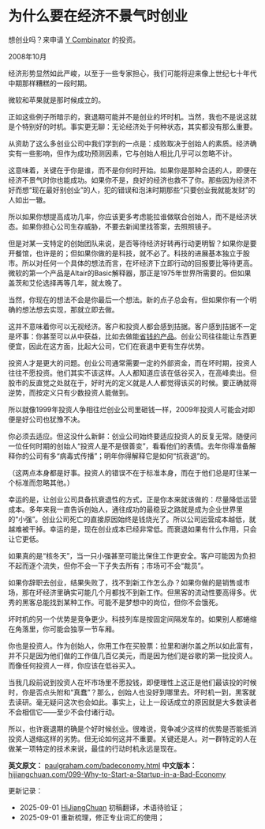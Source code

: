 
# 为什么要在经济不景气时创业

想创业吗？来申请 [Y Combinator](http://ycombinator.com/apply.html) 的投资。

2008年10月

经济形势显然如此严峻，以至于一些专家担心，我们可能将迎来像上世纪七十年代中期那样糟糕的一段时期。

微软和苹果就是那时候成立的。

正如这些例子所暗示的，衰退期可能并不是创业的坏时机。当然，我也不是说这就是个特别好的时机。事实更无聊：无论经济处于何种状态，其实都没有那么重要。

从资助了这么多创业公司中我们学到的一点是：成败取决于创始人的素质。经济确实有一些影响，但作为成功预测因素，它与创始人相比几乎可以忽略不计。

这意味着，关键在于你是谁，而不是你何时开始。如果你是那种合适的人，即便在经济不景气时你也能成功。如果你不是，良好的经济也救不了你。那些因为经济不好而想“现在最好别创业”的人，犯的错误和泡沫时期那些“只要创业我就能发财”的人如出一辙。

所以如果你想提高成功几率，你应该更多考虑能拉谁做联合创始人，而不是经济状态。如果你担心公司生存威胁，不要去新闻里找答案，去照照镜子。

但是对某一支特定的创始团队来说，是否等待经济好转再行动更明智？如果你是要开餐馆，也许是的；但如果你做的是科技，就不必了。科技的进展基本独立于股市。所以对任何一个具体的想法而言，在坏经济下立即行动的回报要比等待更高。微软的第一个产品是Altair的Basic解释器，那正是1975年世界所需要的。但如果盖茨和艾伦选择再等几年，就太晚了。

当然，你现在的想法不会是你最后一个想法。新的点子总会有。但如果你有一个明确的想法想去实现，那就立即去做。

这并不意味着你可以无视经济。客户和投资人都会感到拮据。客户感到拮据不一定是坏事：你甚至可以从中获益，比如去做能[省钱的产品](http://bountii.com)。创业公司往往能让东西更便宜，因此在这方面，比起大公司，它们在衰退中更有生存优势。

投资人才是更大的问题。创业公司通常需要一定的外部资金，而在坏时期，投资人往往不愿投资。他们其实不该这样。人人都知道应该在低谷买入，在高峰卖出。但股市的反直觉之处就在于，好时光的定义就是人人都觉得该买的时候。要正确就得逆势，而按定义只有少数投资人能做到。

所以就像1999年投资人争相往烂创业公司里砸钱一样，2009年投资人可能会对即便是好公司也犹豫不决。

你必须去适应。但这没什么新鲜：创业公司始终要适应投资人的反复无常。随便问一位任何时期的创始人“投资人是不是很善变”，看看他们的表情。去年你得准备解释你的公司有多“病毒式传播”；明年你得解释它是如何“抗衰退”的。

（这两点本身都是好事。投资人的错误不在于标准本身，而在于他们总是盯住某一个标准而忽略其他。）

幸运的是，让创业公司具备抗衰退性的方式，正是你本来就该做的：尽量降低运营成本。多年来我一直告诉创始人，通往成功的最稳妥之路就是成为企业世界里的“小强”。创业公司死亡的直接原因始终是钱烧光了。所以公司运营成本越低，就越难被干掉。幸运的是，现在创业成本已经非常低。而衰退如果有什么作用，只会让它更低。

如果真的是“核冬天”，当一只小强甚至可能比保住工作更安全。客户可能因为负担不起而逐个流失，但你不会一下子失去所有；市场可不会“裁员”。

如果你辞职去创业，结果失败了，找不到新工作怎么办？如果你做的是销售或市场，那在坏经济里确实可能几个月都找不到新工作。但黑客的流动性要高得多。优秀的黑客总能找到某种工作。可能不是梦想中的岗位，但你不会饿死。

坏时机的另一个优势是竞争更少。科技列车是按固定间隔发车的。如果别人都蜷缩在角落里，你可能会独享一节车厢。

你也是投资人。作为创始人，你用工作在买股票：拉里和谢尔盖之所以如此富有，并不只是因为他们做的工作值几百亿美元，而是因为他们是谷歌的第一批投资人。而像任何投资人一样，你应该在低谷买入。

当我几段前说到投资人在坏市场里不愿投钱，即便理性上这正是他们最该投的时候时，你是否点头附和“真蠢”？那么，创始人也没好到哪里去。坏时机一到，黑客就去读研。毫无疑问这次也会如此。事实上，让上一段话成立的原因就是大多数读者不会相信它——至少不会付诸行动。

所以，也许衰退期的确是个好时候创业。很难说，竞争减少这样的优势是否能抵消投资人退缩这样的劣势。但无论如何这并不重要。关键还是人。对一群特定的人在做某一项特定的技术来说，最佳的行动时机永远是现在。

**英文原文：** [paulgraham.com/badeconomy.html](https://paulgraham.com/badeconomy.html)
**中文版本：** [hijiangchuan.com/099-Why-to-Start-a-Startup-in-a-Bad-Economy](https://hijiangchuan.com/099-Why-to-Start-a-Startup-in-a-Bad-Economy)

更新记录：
- 2025-09-01 [HiJiangChuan](https://hijiangchuan.com) 初稿翻译，术语待验证；
- 2025-09-01 重新梳理，修正专业词汇的使用；
